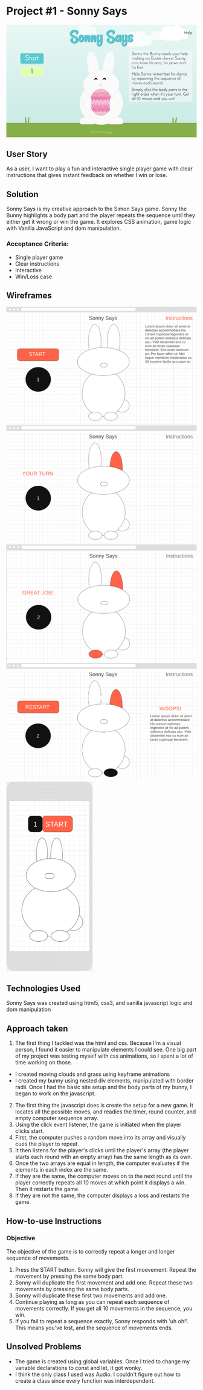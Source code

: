 # Project #1 - Sonny Says

![Sonny Says Desktop](assets/sonnysays_desktop.jpeg)

## User Story

As a user, I want to play a fun and interactive single player game with clear instructions that gives instant feedback on whether I win or lose.

## Solution

Sonny Says is my creative approach to the Simon Says game. Sonny the Bunny highlights a body part and the player repeats the sequence until they either get it wrong or win the game. It explores CSS animation, game logic with Vanilla JavaScript and dom manipulation.

### Acceptance Criteria:

- Single player game
- Clear instructions
- Interactive
- Win/Loss case

## Wireframes

![Sonny Says Wireframe1](assets/sonnysayS_wireframe1.png)
![Sonny Says Wireframe2](assets/sonnysayS_wireframe2.png)
![Sonny Says Wireframe3](assets/sonnysayS_wireframe3.png)
![Sonny Says Wireframe4](assets/sonnysayS_wireframe4.png)
![Sonny Says Wireframe5](assets/sonnysays_wireframe5.png)

## Technologies Used

Sonny Says was created using html5, css3, and vanilla javascript logic and dom manipulation

## Approach taken

1. The first thing I tackled was the html and css. Because I'm a visual person, I found it easier to manipulate elements I could see. One big part of my project was testing myself with css animations, so I spent a lot of time working on those.

- I created moving clouds and grass using keyframe animations
- I created my bunny using nested div elements, manipulated with border radii.
  Once I had the basic site setup and the body parts of my bunny, I began to work on the javascript.

2. The first thing the javascript does is create the setup for a new game. It locates all the possible moves, and readies the timer, round counter, and empty computer sequence array.
3. Using the click event listener, the game is initiated when the player clicks start.
4. First, the computer pushes a random move into its array and visually cues the player to repeat.
5. It then listens for the player's clicks until the player's array (the player starts each round with an empty array) has the same length as its own.
6. Once the two arrays are equal in length, the computer evaluates if the elements in each index are the same.
7. If they are the same, the computer moves on to the next round until the player correctly repeats all 10 moves at which point it displays a win. Then it restarts the game.
8. If they are not the same, the computer displays a loss and restarts the game.

## How-to-use Instructions

### Objective

The objective of the game is to correctly repeat a longer and longer sequence of movements.

1. Press the START button. Sonny will give the first moevement. Repeat the movement by pressing the same body part.
2. Sonny will duplicate the first movement and add one. Repeat these two movements by pressing the same body parts.
3. Sonny will duplicate these first two movements and add one.
4. Continue playing as long as you can repeat each sequence of movements correctly. If you get all 10 movements in the sequence, you win.
5. If you fail to repeat a sequence exactly, Sonny responds with 'uh oh!'. This means you've lost, and the sequence of movements ends.

## Unsolved Problems

- The game is created using global variables. Once I tried to change my variable declarations to const and let, it got wonky.
- I think the only class I used was Audio. I couldn't figure out how to create a class since every function was interdependent.
